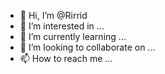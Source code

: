 - 👋 Hi, I’m @Rirrid
- 👀 I’m interested in ...
- 🌱 I’m currently learning ...
- 💞️ I’m looking to collaborate on ...
- 📫 How to reach me ...

<!---
Rirrid/Rirrid is a ✨ special ✨ repository because its `README.md` (this file) appears on your GitHub profile.
You can click the Preview link to take a look at your changes.
--->
